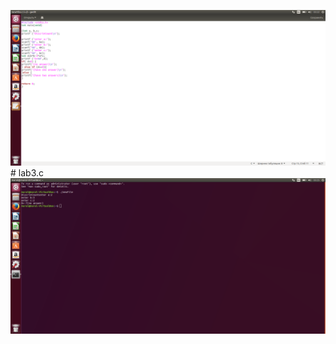 ![](Снимок%20экрана%20от%202018-03-19%2003-22-49.png)# lab3.c
![](Снимок%20экрана%20от%202018-03-19%2003-25-59.png)
